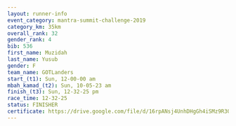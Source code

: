 ```yaml
---
layout: runner-info 
event_category: mantra-summit-challenge-2019 
category_km: 35km 
overall_rank: 32
gender_rank: 4
bib: 536
first_name: Muzidah
last_name: Yusub
gender: F
team_name: GOTLanders
start_(t1): Sun, 12-00-00 am
mbah_kamad_(t2): Sun, 10-05-23 am
finish_(t3): Sun, 12-32-25 pm
race_time: 12-32-25
status: FINISHER
certificate: https://drive.google.com/file/d/16rpANsj4UnhDHgGh4iSMz9R3QJz3ouzh/view?usp=sharing
---
```

